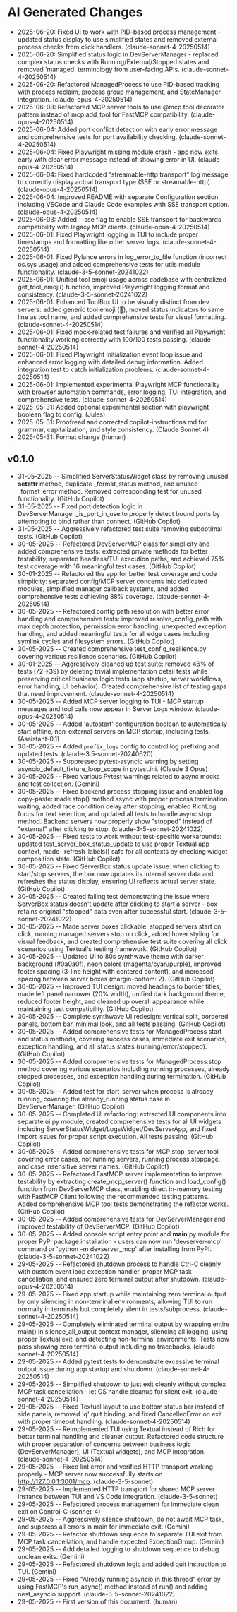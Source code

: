 # AI Generated Changes

- 2025-06-20: Fixed UI to work with PID-based process management - updated status display to use simplified states and removed external process checks from click handlers. (claude-sonnet-4-20250514)
- 2025-06-20: Simplified status logic in DevServerManager - replaced complex status checks with Running/External/Stopped states and removed 'managed' terminology from user-facing APIs. (claude-sonnet-4-20250514)
- 2025-06-20: Refactored ManagedProcess to use PID-based tracking with process reclaim, process group management, and StateManager integration. (claude-opus-4-20250514)
- 2025-06-08: Refactored MCP server tools to use @mcp.tool decorator pattern instead of mcp.add_tool for FastMCP compatibility. (claude-opus-4-20250514)
- 2025-06-04: Added port conflict detection with early error message and comprehensive tests for port availability checking. (claude-sonnet-4-20250514)
- 2025-06-04: Fixed Playwright missing module crash - app now exits early with clear error message instead of showing error in UI. (claude-opus-4-20250514)
- 2025-06-04: Fixed hardcoded "streamable-http transport" log message to correctly display actual transport type (SSE or streamable-http). (claude-opus-4-20250514)
- 2025-06-04: Improved README with separate Configuration section including VSCode and Claude Code examples with SSE transport option. (claude-opus-4-20250514)
- 2025-06-03: Added --sse flag to enable SSE transport for backwards compatibility with legacy MCP clients. (claude-opus-4-20250514)
- 2025-06-01: Fixed Playwright logging in TUI to include proper timestamps and formatting like other server logs. (claude-sonnet-4-20250514)
- 2025-06-01: Fixed Pylance errors in log_error_to_file function (incorrect os.sys usage) and added comprehensive tests for utils module functionality. (claude-3-5-sonnet-20241022)
- 2025-06-01: Unified tool emoji usage across codebase with centralized get_tool_emoji() function, improved Playwright logging format and consistency. (claude-3-5-sonnet-20241022)
- 2025-06-01: Enhanced ToolBox UI to be visually distinct from dev servers: added generic tool emoji (🔧), moved status indicators to same line as tool name, and added comprehensive tests for visual formatting. (claude-sonnet-4-20250514)
- 2025-06-01: Fixed mock-related test failures and verified all Playwright functionality working correctly with 100/100 tests passing. (claude-sonnet-4-20250514)
- 2025-06-01: Fixed Playwright initialization event loop issue and enhanced error logging with detailed debug information. Added integration test to catch initialization problems. (claude-sonnet-4-20250514)
- 2025-06-01: Implemented experimental Playwright MCP functionality with browser automation commands, error logging, TUI integration, and comprehensive tests. (claude-sonnet-4-20250514)
- 2025-05-31: Added optional experimental section with playwright boolean flag to config. (Jules)
- 2025-05-31: Proofread and corrected copilot-instructions.md for grammar, capitalization, and style consistency. (Claude Sonnet 4)
- 2025-05-31: Format change (human)

## v0.1.0

- 31-05-2025 -- Simplified ServerStatusWidget class by removing unused **setattr** method, duplicate \_format_status method, and unused \_format_error method. Removed corresponding test for unused functionality. (GitHub Copilot)
- 31-05-2025 -- Fixed port detection logic in DevServerManager.\_is_port_in_use to properly detect bound ports by attempting to bind rather than connect. (GitHub Copilot)
- 31-05-2025 -- Aggressively refactored test suite removing suboptimal tests. (GitHub Copilot)
- 30-05-2025 -- Refactored DevServerMCP class for simplicity and added comprehensive tests: extracted private methods for better testability, separated headless/TUI execution paths, and achieved 75% test coverage with 16 meaningful test cases. (GitHub Copilot)
- 30-01-2025 -- Refactored the app for better test coverage and code simplicity: separated config/MCP server concerns into dedicated modules, simplified manager callback systems, and added comprehensive tests achieving 88% coverage. (claude-sonnet-4-20250514)
- 30-05-2025 -- Refactored config path resolution with better error handling and comprehensive tests: improved resolve_config_path with max depth protection, permission error handling, unexpected exception handling, and added meaningful tests for all edge cases including symlink cycles and filesystem errors. (GitHub Copilot)
- 30-05-2025 -- Created comprehensive test_config_resilience.py covering various resilience scenarios. (GitHub Copilot)
- 30-01-2025 -- Aggressively cleaned up test suite: removed 46% of tests (72→39) by deleting trivial implementation detail tests while preserving critical business logic tests (app startup, server workflows, error handling, UI behavior). Created comprehensive list of testing gaps that need improvement. (claude-sonnet-4-20250514)
- 30-05-2025 -- Added MCP server logging to TUI - MCP startup messages and tool calls now appear in Server Logs window. (claude-opus-4-20250514)
- 30-05-2025 -- Added 'autostart' configuration boolean to automatically start offline, non-external servers on MCP startup, including tests. (Assistant-0.1)
- 30-05-2025 -- Added `prefix_logs` config to control log prefixing and updated tests. (claude-3.5-sonnet-20240620)
- 30-05-2025 -- Suppressed pytest-asyncio warning by setting asyncio_default_fixture_loop_scope in pytest.ini. (Claude 3 Opus)
- 30-05-2025 -- Fixed various Pytest warnings related to async mocks and test collection. (Gemini)
- 30-05-2025 -- Fixed backend process stopping issue and enabled log copy-paste: made stop() method async with proper process termination waiting, added race condition delay after stopping, enabled RichLog focus for text selection, and updated all tests to handle async stop method. Backend servers now properly show "stopped" instead of "external" after clicking to stop. (claude-3-5-sonnet-20241022)
- 30-05-2025 -- Fixed tests to work without test-specific workarounds: updated test_server_box_status_update to use proper Textual app context, made \_refresh_labels() safe for all contexts by checking widget composition state. (GitHub Copilot)
- 30-05-2025 -- Fixed ServerBox status update issue: when clicking to start/stop servers, the box now updates its internal server data and refreshes the status display, ensuring UI reflects actual server state. (GitHub Copilot)
- 30-05-2025 -- Created failing test demonstrating the issue where ServerBox status doesn't update after clicking to start a server - box retains original "stopped" data even after successful start. (claude-3-5-sonnet-20241022)
- 30-05-2025 -- Made server boxes clickable: stopped servers start on click, running managed servers stop on click, added hover styling for visual feedback, and created comprehensive test suite covering all click scenarios using Textual's testing framework. (GitHub Copilot)
- 30-05-2025 -- Updated UI to 80s synthwave theme with darker background (#0a0a0f), neon colors (magenta/cyan/purple), improved footer spacing (3-line height with centered content), and increased spacing between server boxes (margin-bottom: 2). (GitHub Copilot)
- 30-05-2025 -- Improved TUI design: moved headings to border titles, made left panel narrower (20% width), unified dark background theme, reduced footer height, and cleaned up overall appearance while maintaining test compatibility. (GitHub Copilot)
- 30-05-2025 -- Complete synthwave UI redesign: vertical split, bordered panels, bottom bar, minimal look, and all tests passing. (GitHub Copilot)
- 30-05-2025 -- Added comprehensive tests for ManagedProcess start and status methods, covering success cases, immediate exit scenarios, exception handling, and all status states (running/error/stopped). (GitHub Copilot)
- 30-05-2025 -- Added comprehensive tests for ManagedProcess.stop method covering various scenarios including running processes, already stopped processes, and exception handling during termination. (GitHub Copilot)
- 30-05-2025 -- Added test for start_server when process is already running, covering the already_running status case in DevServerManager. (GitHub Copilot)
- 30-05-2025 -- Completed UI refactoring: extracted UI components into separate ui.py module, created comprehensive tests for all UI widgets including ServerStatusWidget/LogsWidget/DevServerApp, and fixed import issues for proper script execution. All tests passing. (GitHub Copilot)
- 30-05-2025 -- Added comprehensive tests for MCP stop_server tool covering error cases, not running servers, running process stoppage, and case insensitive server names. (GitHub Copilot)
- 30-05-2025 -- Refactored FastMCP server implementation to improve testability by extracting create_mcp_server() function and load_config() function from DevServerMCP class, enabling direct in-memory testing with FastMCP Client following the recommended testing patterns. Added comprehensive MCP tool tests demonstrating the refactor works. (GitHub Copilot)
- 30-05-2025 -- Added comprehensive tests for DevServerManager and improved testability of DevServerMCP. (GitHub Copilot)
- 30-05-2025 -- Added console script entry point and **main**.py module for proper PyPI package installation - users can now run 'devserver-mcp' command or 'python -m devserver_mcp' after installing from PyPI. (claude-3-5-sonnet-20241022)
- 29-05-2025 -- Refactored shutdown process to handle Ctrl-C cleanly with custom event loop exception handler, proper MCP task cancellation, and ensured zero terminal output after shutdown. (claude-opus-4-20250514)
- 29-05-2025 -- Fixed app startup while maintaining zero terminal output by only silencing in non-terminal environments, allowing TUI to run normally in terminals but completely silent in tests/subprocess. (claude-sonnet-4-20250514)
- 29-05-2025 -- Completely eliminated terminal output by wrapping entire main() in silence_all_output context manager, silencing all logging, using proper Textual exit, and detecting non-terminal environments. Tests now pass showing zero terminal output including no tracebacks. (claude-sonnet-4-20250514)
- 29-05-2025 -- Added pytest tests to demonstrate excessive terminal output issue during app startup and shutdown. (claude-sonnet-4-20250514)
- 29-05-2025 -- Simplified shutdown to just exit cleanly without complex MCP task cancellation - let OS handle cleanup for silent exit. (claude-sonnet-4-20250514)
- 29-05-2025 -- Fixed Textual layout to use bottom status bar instead of side panels, removed 'q' quit binding, and fixed CancelledError on exit with proper timeout handling. (claude-sonnet-4-20250514)
- 29-05-2025 -- Reimplemented TUI using Textual instead of Rich for better terminal handling and cleaner output. Refactored code structure with proper separation of concerns between business logic (DevServerManager), UI (Textual widgets), and MCP integration. (claude-sonnet-4-20250514)
- 29-05-2025 -- Fixed lint error and verified HTTP transport working properly - MCP server now successfully starts on http://127.0.0.1:3001/mcp. (claude-3-5-sonnet)
- 29-05-2025 -- Implemented HTTP transport for shared MCP server instance between TUI and VS Code integration. (claude-3-5-sonnet)
- 29-05-2025 -- Refactored process management for immediate clean exit on Control-C (sonnet-4)
- 29-05-2025 -- Aggressively silence shutdown, do not await MCP task, and suppress all errors in main for immediate exit. (Gemini)
- 29-05-2025 -- Refactor shutdown sequence to separate TUI exit from MCP task cancellation, and handle expected ExceptionGroup. (Gemini)
- 29-05-2025 -- Add detailed logging to shutdown sequence to debug unclean exits. (Gemini)
- 29-05-2025 -- Refactored shutdown logic and added quit instruction to TUI. (Gemini)
- 29-05-2025 -- Fixed "Already running asyncio in this thread" error by using FastMCP's run_async() method instead of run() and adding nest_asyncio support. (claude-3-5-sonnet-20241022)
- 29-05-2025 -- First version of this document. (human)
